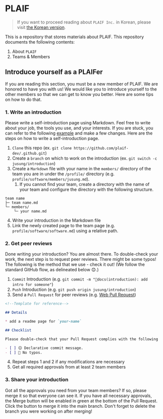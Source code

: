 # PLAIF

> If you want to proceed reading about `PLAIF Inc.` in Korean, please visit [the Korean version](/README.md).

This is a repository that stores materials about PLAIF. This repository documents the following contents:

1. About `PLAIF`
2. Teams & Members

## Introduce yourself as a PLAIFer

If you are reading this section, you must be a new member of PLAIF. We are honored to have you with us! We would like
you to introduce yourself to the other members so that we can get to know you better. Here are some tips on how to do
that.

### 1. Write an introduction

Please write a self-introduction page using Markdown. Feel free to write about your job, the tools you use, and your
interests. If you are stuck, you can refer to the following [example](/profile/software/members/jusung.md) and make a
few changes. Here are the steps on how to write a self-introduction page.

1. `Clone` this repo (ex. `git clone https://github.com/plaif-dev/.github.git`)
2. Create a `branch` on which to work on the introduction (ex. `git switch -c jusung/introduction`)
3. Create a `Markdown` file with your name in the `members/` directory of the team you are in under the `/profile/`
   directory (e.g. `profile/software/members/jusung.md`).
    1. If you cannot find your team, create a directory with the name of your team and configure the directory with the
       following structure.

```plaintext
team name
├─ team name.md
└─ members/
    └─ your name.md
```

4. Write your introduction in the Markdown file
5. Link the newly created page to the team page (e.g. `profile/software/software.md`) using a relative path.

### 2. Get peer reviews

Done writing your introduction? You are almost there. To double-check your work, the next step is to request peer
reviews.
There might be some typos! The following is the method that we use - check it out! (We follow the standard GitHub flow,
as delineated below 😊.)

1. `Commit` Introduction (e.g. `git commit -m "📝docs(introduction): add intro for someone"`)
2. `Push` Introduction (e.g. `git push origin jusung/introduction`)
3. Send a `Pull Request` for peer reviews (e.g. [Web Pull Request](https://github.com/PLAIF-dev/.github/compare))

```markdown
<!--Template for reference-->

## Details

* add a readme page for `your-name`

## Checklist

Please double-check that your Pull Request complies with the following requirements:

- [ ] 😊 Declarative commit message.
- [ ] 💯 No typos.

```

4. Repeat steps 1 and 2 if any modifications are necessary
5. Get all required approvals from at least 2 team members

### 3. Share your introduction

Got all the approvals you need from your team members? If so, please merge it so that everyone can see it. If you have all necessary approvals, the Merge button will be enabled in green at the bottom of the Pull Request. Click the button to merge it into the main branch. Don't forget to delete the branch you were working on after merging!

